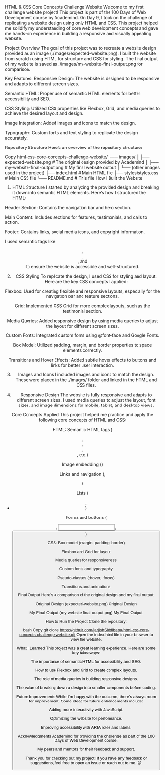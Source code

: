 HTML & CSS Core Concepts Challenge Website
Welcome to my first challenge website project! This project is part of the 100 Days of Web Development course by Academind. On Day 9, I took on the challenge of replicating a website design using only HTML and CSS. This project helped me solidify my understanding of core web development concepts and gave me hands-on experience in building a responsive and visually appealing website.

Project Overview
The goal of this project was to recreate a website design provided as an image (./images/expected-website.png). I built the website from scratch using HTML for structure and CSS for styling. The final output of my website is saved as ./images/my-website-final-output.png for comparison.

Key Features:
Responsive Design: The website is designed to be responsive and adapts to different screen sizes.

Semantic HTML: Proper use of semantic HTML elements for better accessibility and SEO.

CSS Styling: Utilized CSS properties like Flexbox, Grid, and media queries to achieve the desired layout and design.

Image Integration: Added images and icons to match the design.

Typography: Custom fonts and text styling to replicate the design accurately.

Repository Structure
Here’s an overview of the repository structure:

Copy
html-css-core-concepts-challenge-website/
├── images/
│   ├── expected-website.png       # The original design provided by Academind
│   ├── my-website-final-output.png # My final website output
│   └── (other images used in the project)
├── index.html                     # Main HTML file
├── styles/styles.css              # Main CSS file
└── README.md                      # This file
How I Built the Website
1. HTML Structure
I started by analyzing the provided design and breaking it down into semantic HTML elements. Here’s how I structured the HTML:

Header Section: Contains the navigation bar and hero section.

Main Content: Includes sections for features, testimonials, and calls to action.

Footer: Contains links, social media icons, and copyright information.

I used semantic tags like <header>, <main>, <section>, and <footer> to ensure the website is accessible and well-structured.

2. CSS Styling
To replicate the design, I used CSS for styling and layout. Here are the key CSS concepts I applied:

Flexbox: Used for creating flexible and responsive layouts, especially for the navigation bar and feature sections.

Grid: Implemented CSS Grid for more complex layouts, such as the testimonial section.

Media Queries: Added responsive design by using media queries to adjust the layout for different screen sizes.

Custom Fonts: Integrated custom fonts using @font-face and Google Fonts.

Box Model: Utilized padding, margin, and border properties to space elements correctly.

Transitions and Hover Effects: Added subtle hover effects to buttons and links for better user interaction.

3. Images and Icons
I included images and icons to match the design. These were placed in the ./images/ folder and linked in the HTML and CSS files.

4. Responsive Design
The website is fully responsive and adapts to different screen sizes. I used media queries to adjust the layout, font sizes, and image dimensions for mobile, tablet, and desktop views.

Core Concepts Applied
This project helped me practice and apply the following core concepts of HTML and CSS:

HTML:
Semantic HTML tags (<header>, <main>, <section>, <footer>, etc.)

Image embedding (<img>)

Links and navigation (<a>, <nav>)

Lists (<ul>, <li>)

Forms and buttons (<form>, <input>, <button>)

CSS:
Box model (margin, padding, border)

Flexbox and Grid for layout

Media queries for responsiveness

Custom fonts and typography

Pseudo-classes (:hover, :focus)

Transitions and animations

Final Output
Here’s a comparison of the original design and my final output:

Original Design (expected-website.png)
Original Design

My Final Output (my-website-final-output.png)
My Final Output

How to Run the Project
Clone the repository:

bash
Copy
git clone https://github.com/jarjishSiddibapa/html-css-core-concepts-challenge-website.git
Open the index.html file in your browser to view the website.

What I Learned
This project was a great learning experience. Here are some key takeaways:

The importance of semantic HTML for accessibility and SEO.

How to use Flexbox and Grid to create complex layouts.

The role of media queries in building responsive designs.

The value of breaking down a design into smaller components before coding.

Future Improvements
While I’m happy with the outcome, there’s always room for improvement. Some ideas for future enhancements include:

Adding more interactivity with JavaScript.

Optimizing the website for performance.

Improving accessibility with ARIA roles and labels.

Acknowledgments
Academind for providing the challenge as part of the 100 Days of Web Development course.

My peers and mentors for their feedback and support.

Thank you for checking out my project! If you have any feedback or suggestions, feel free to open an issue or reach out to me. 😊

